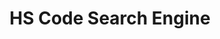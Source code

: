 ---
id: HS-Code-Search-Engine
title: HS Code Search Engine
linkurl: https://kutt.it/LF9ARN
fitur : lainlain
modifiedTime : 22/01/2020
topik: DJBC
img: bc.jpeg
---
